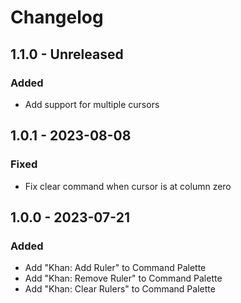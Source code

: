 # Changelog

## 1.1.0 - Unreleased

### Added

- Add support for multiple cursors

## 1.0.1 - 2023-08-08

### Fixed

- Fix clear command when cursor is at column zero

## 1.0.0 - 2023-07-21

### Added

- Add "Khan: Add Ruler" to Command Palette
- Add "Khan: Remove Ruler" to Command Palette
- Add "Khan: Clear Rulers" to Command Palette
